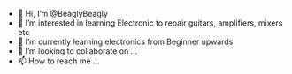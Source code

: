 - 👋 Hi, I’m @BeaglyBeagly
- 👀 I’m interested in learning Electronic to repair guitars, amplifiers, mixers etc
- 🌱 I’m currently learning electronics from Beginner upwards
- 💞️ I’m looking to collaborate on ...
- 📫 How to reach me ...

<!---
BeaglyBeagly/BeaglyBeagly is a ✨ special ✨ repository because its `README.md` (this file) appears on your GitHub profile.
You can click the Preview link to take a look at your changes.
--->
